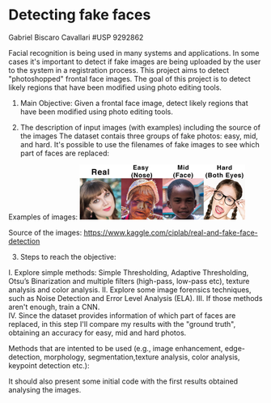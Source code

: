 # Detecting fake faces 

Gabriel Biscaro Cavallari 
#USP 9292862

Facial recognition is being used in many systems and applications. In some cases it's important to detect if fake images are being uploaded by the user to the system in a registration process. This project aims to detect "photoshopped" frontal face images. The goal of this project is to detect likely regions that have been modified using photo editing tools. 

1. Main Objective: Given a frontal face image, detect likely regions that have been modified using photo editing tools. 

2. The description of input images (with examples) including the source of the images
The dataset contais three groups of fake photos: easy, mid, and hard. It's possible to use the filenames of fake images to see which part of faces are replaced:



Examples of images:
<img src="samples.jpg" width="65%" height="65%"/>

Source of the images: https://www.kaggle.com/ciplab/real-and-fake-face-detection 

3. Steps to reach the objective:

I. Explore simple methods: Simple Thresholding, Adaptive Thresholding, Otsu’s Binarization and multiple filters (high-pass, low-pass etc), texture analysis and color analysis. 
II. Explore some image forensics techniques, such as Noise Detection and Error Level Analysis (ELA). 
III. If those methods aren't enough, train a CNN.  
IV. Since the dataset provides information of which part of faces are replaced, in this step I'll compare my results with the "ground truth", obtaining an accuracy for easy, mid and hard photos. 

Methods that are intented to be used (e.g., image enhancement, edge-detection, morphology, segmentation,texture analysis, color analysis, keypoint detection etc.):

It should also present some initial code with the first results obtained analysing the images.


